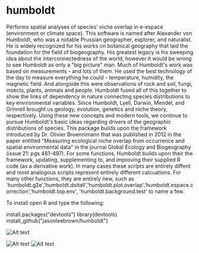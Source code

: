 
# humboldt
Performs spatial analyses of species' niche overlap in e-espace (environment or climate space).  This software is named after Alexander von Humboldt, who was a notable Prussian geographer, explorer, and naturalist. He is widely recognized for his works on botanical geography that laid the foundation for the field of biogeography. His greatest legacy is his sweeping idea about the interconnectedness of the world, however it would be wrong to see Humboldt as only a "big picture" man. Much of Humboldt's work was based on measurements - and lots of them. He used the best technology of the day to measure everything he could - temperature, humidity, the magnetic field. And alongside this were observations of rock and soil, fungi, insects, plants, animals and people.  Humboldt fused all of this together to show the links of dependency in nature connecting species distributions to key environmental variables. Since Humboldt, Lyell, Darwin, Mendel, and Grinnell brought us geology, evolution, genetics and niche theory, respectively.  Using these new concepts and modern tools, we continue to pursue Humboldt's basic ideas regarding drivers of the geographic distributions of species. This package builds upon the framework introduced by Dr. Olivier Broennimann that was published in 2012 in the paper entitled "Measuring ecological niche overlap from occurrence and spatial environmental data" in the journal Global Ecology and Biogeography (issue 21: pgs 481-497). For some functions, Humboldt builds upon their the framework, updating, supplementing to, and improving their supplied R code (as a derivative work). In many cases these scripts are entirely diffent and most analogous scripts represent entirely different calcuations. For many other functions, they are entirely new, such as 'humboldt.g2e','humboldt.doitall','humboldt.plot.overlap','humboldt.espace.correction','humboldt.top.env', 'humboldt.background.test' to name a few.

To install open R and type the following:

install.packages("devtools")
library(devtools)
install_github("jasonleebrown/humboldt")


![Alt text](https://raw.githubusercontent.com/jasonleebrown/humboldt/master/humboldt.jpg?raw=true "Title") 

![Alt text](https://raw.githubusercontent.com/jasonleebrown/humboldt/master/humbodlt2.jpg?raw=true "Title") 
![Alt text](https://raw.githubusercontent.com/jasonleebrown/humboldt/master/humboldt3.jpg?raw=true "Title") 
